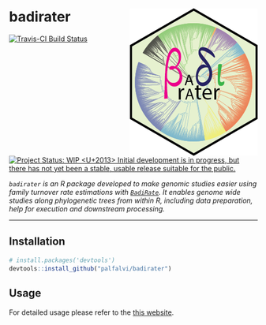 
<!-- README.md is generated from README.Rmd. Please edit that file -->
badirater <img src="man/figures/logo.png" align="right" />
==========================================================

[![Travis-CI Build Status](https://travis-ci.org/palfalvi/badirater.svg?branch=master)](https://travis-ci.org/palfalvi/badirater) [![Project Status: WIP <U+2013> Initial development is in progress, but there has not yet been a stable, usable release suitable for the public.](https://www.repostatus.org/badges/latest/wip.svg)](https://www.repostatus.org/#wip)

*`badirater` is an R package developed to make genomic studies easier using family turnover rate estimations with [`BadiRate`](http://www.ub.edu/softevol/badirate/). It enables genome wide studies along phylogenetic trees from within R, including data preparation, help for execution and downstream processing.*

------------------------------------------------------------------------

Installation
------------

``` r
# install.packages('devtools')
devtools::install_github("palfalvi/badirater")
```

Usage
-----

For detailed usage please refer to the [this website](https://palfalvi.github.io/badirater/).
